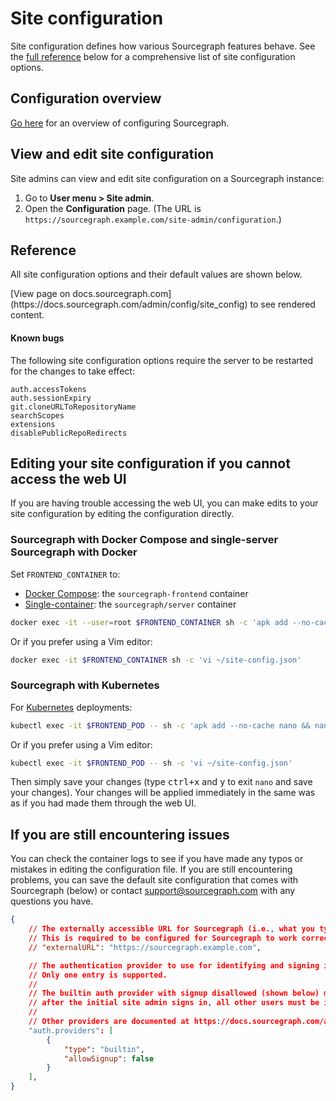 # Site configuration

Site configuration defines how various Sourcegraph features behave. See the [full reference](#reference) below for a comprehensive list of site configuration options.

## Configuration overview

[Go here](index.md) for an overview of configuring Sourcegraph.

## View and edit site configuration

Site admins can view and edit site configuration on a Sourcegraph instance:

1. Go to **User menu > Site admin**.
1. Open the **Configuration** page. (The URL is `https://sourcegraph.example.com/site-admin/configuration`.)

## Reference

All site configuration options and their default values are shown below.

<div markdown-func=jsonschemadoc jsonschemadoc:path="admin/config/site.schema.json">[View page on docs.sourcegraph.com](https://docs.sourcegraph.com/admin/config/site_config) to see rendered content.</div>

#### Known bugs

The following site configuration options require the server to be restarted for the changes to take effect:

```
auth.accessTokens
auth.sessionExpiry
git.cloneURLToRepositoryName
searchScopes
extensions
disablePublicRepoRedirects
```

## Editing your site configuration if you cannot access the web UI

If you are having trouble accessing the web UI, you can make edits to your site configuration by editing the configuration directly.

### Sourcegraph with Docker Compose and single-server Sourcegraph with Docker

Set `FRONTEND_CONTAINER` to:

- [Docker Compose](../deploy/docker-compose/index.md): the `sourcegraph-frontend` container
- [Single-container](../deploy/docker-single-container/index.md): the `sourcegraph/server` container

```sh
docker exec -it --user=root $FRONTEND_CONTAINER sh -c 'apk add --no-cache && nano /home/sourcegraph/site-config.json'
```

Or if you prefer using a Vim editor:

```sh
docker exec -it $FRONTEND_CONTAINER sh -c 'vi ~/site-config.json'
```

### Sourcegraph with Kubernetes

For [Kubernetes](../deploy/kubernetes/index.md) deployments:

```sh
kubectl exec -it $FRONTEND_POD -- sh -c 'apk add --no-cache nano && nano ~/site-config.json'
```

Or if you prefer using a Vim editor:

```sh
kubectl exec -it $FRONTEND_POD -- sh -c 'vi ~/site-config.json'
```

Then simply save your changes (type <kbd>ctrl+x</kbd> and <kbd>y</kbd> to exit `nano` and save your changes). Your changes will be applied immediately in the same was as if you had made them through the web UI.

## If you are still encountering issues

You can check the container logs to see if you have made any typos or mistakes in editing the configuration file. If you are still encountering problems, you can save the default site configuration that comes with Sourcegraph (below) or contact support@sourcegraph.com with any questions you have.

```json
{
	// The externally accessible URL for Sourcegraph (i.e., what you type into your browser)
	// This is required to be configured for Sourcegraph to work correctly.
	// "externalURL": "https://sourcegraph.example.com",

	// The authentication provider to use for identifying and signing in users.
	// Only one entry is supported.
	//
	// The builtin auth provider with signup disallowed (shown below) means that
	// after the initial site admin signs in, all other users must be invited.
	//
	// Other providers are documented at https://docs.sourcegraph.com/admin/auth.
	"auth.providers": [
		{
			"type": "builtin",
			"allowSignup": false
		}
	],
}
```
